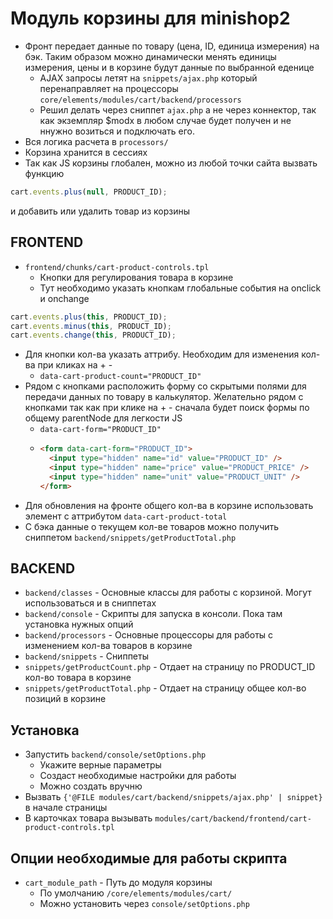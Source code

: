 # Модуль корзины для minishop2

- Фронт передает данные по товару (цена, ID, единица измерения) на бэк. Таким образом можно динамически менять единицы измерения, цены и в корзине будут данные по выбранной еденице
  - AJAX запросы летят на `snippets/ajax.php` который перенаправляет на процессоры `core/elements/modules/cart/backend/processors`
  - Решил делать через сниппет `ajax.php` а не через коннектор, так как экземпляр $modx в любом случае будет получен и не ннужно возиться и подключать его.
- Вся логика расчета в `processors/`
- Корзина хранится в сессиях
- Так как JS корзины глобален, можно из любой точки сайта вызвать функцию

```js
cart.events.plus(null, PRODUCT_ID);
```

и добавить или удалить товар из корзины

## FRONTEND

- `frontend/chunks/cart-product-controls.tpl`
  - Кнопки для регулирования товара в корзине
  - Тут необходимо указать кнопкам глобальные события на onclick и onchange

```js
cart.events.plus(this, PRODUCT_ID);
cart.events.minus(this, PRODUCT_ID);
cart.events.change(this, PRODUCT_ID);
```

- Для кнопки кол-ва указать аттрибу. Необходим для изменения кол-ва при кликах на + -
  - `data-cart-product-count="PRODUCT_ID"`
- Рядом с кнопками расположить форму со скрытыми полями для передачи данных по товару в калькулятор. Желательно рядом с кнопками так как при клике на + - сначала будет поиск формы по общему parentNode для легкости JS
  - `data-cart-form="PRODUCT_ID"`
  - ```html
    <form data-cart-form="PRODUCT_ID">
      <input type="hidden" name="id" value="PRODUCT_ID" />
      <input type="hidden" name="price" value="PRODUCT_PRICE" />
      <input type="hidden" name="unit" value="PRODUCT_UNIT" />
    </form>
    ```
- Для обновления на фронте общего кол-ва в корзине использовать элемент с аттрибутом `data-cart-product-total`
- С бэка данные о текущем кол-ве товаров можно получить сниппетом `backend/snippets/getProductTotal.php`

## BACKEND

- `backend/classes` - Основные классы для работы с корзиной. Могут использоваться и в сниппетах
- `backend/console` - Скрипты для запуска в консоли. Пока там установка нужных опций
- `backend/processors` - Основные процессоры для работы с изменением кол-ва товаров в корзине
- `backend/snippets` - Сниппеты
- `snippets/getProductCount.php` - Отдает на страницу по PRODUCT_ID кол-во товара в корзине
- `snippets/getProductTotal.php` - Отдает на страницу общее кол-во позиций в корзине

## Установка

- Запустить `backend/console/setOptions.php`
  - Укажите верные параметры
  - Создаст необходимые настройки для работы
  - Можно создать вручню
- Вызвать `{'@FILE modules/cart/backend/snippets/ajax.php' | snippet}` в начале страницы
- В карточках товара вызывать `modules/cart/backend/frontend/cart-product-controls.tpl`

## Опции необходимые для работы скрипта

- `cart_module_path` - Путь до модуля корзины
  - По умолчанию `/core/elements/modules/cart/`
  - Можно установить через `console/setOptions.php`
